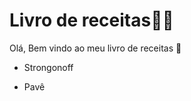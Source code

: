 # Livro de receitas:man_cook:

Olá, Bem vindo ao meu livro de receitas :book:

* Strongonoff

* Pavê

  
